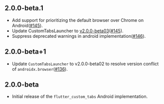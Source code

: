 ## 2.0.0-beta.1

- Add support for prioritizing the default browser over Chrome on Android([#145](https://github.com/droibit/flutter_custom_tabs/pull/145)).
- Update CustomTabsLauncher to [v2.0.0-beta03](https://github.com/droibit/CustomTabsLauncher/releases/tag/2.0.0-beta03)([#145](https://github.com/droibit/flutter_custom_tabs/pull/145)).
- Suppress deprecated warnings in android implementation([#146](https://github.com/droibit/flutter_custom_tabs/pull/146)).

## 2.0.0-beta+1

- Update `CustomTabsLauncher` to v2.0.0-beta02 to resolve version conflict of `androidx.browser`([#136](https://github.com/droibit/flutter_custom_tabs/issues/136)).

## 2.0.0-beta

- Initial release of the `flutter_custom_tabs` Android implementation.
